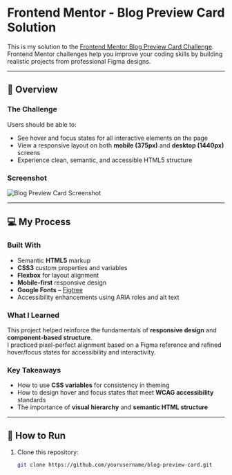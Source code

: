 # Frontend Mentor - Blog Preview Card Solution

This is my solution to the [Frontend Mentor Blog Preview Card Challenge](https://www.frontendmentor.io/challenges/blog-preview-card-ckPaj01IcS).  
Frontend Mentor challenges help you improve your coding skills by building realistic projects from professional Figma designs.

---

## 📖 Overview

### The Challenge
Users should be able to:

- See hover and focus states for all interactive elements on the page
- View a responsive layout on both **mobile (375px)** and **desktop (1440px)** screens
- Experience clean, semantic, and accessible HTML5 structure

### Screenshot

![Blog Preview Card Screenshot](./assets/screenshot.jpg)

---

## 💻 My Process

### Built With
- Semantic **HTML5** markup  
- **CSS3** custom properties and variables  
- **Flexbox** for layout alignment  
- **Mobile-first** responsive design  
- **Google Fonts** – [Figtree](https://fonts.google.com/specimen/Figtree)  
- Accessibility enhancements using ARIA roles and alt text

### What I Learned
This project helped reinforce the fundamentals of **responsive design** and **component-based structure**.  
I practiced pixel-perfect alignment based on a Figma reference and refined hover/focus states for accessibility and interactivity.

### Key Takeaways
- How to use **CSS variables** for consistency in theming  
- How to design hover and focus states that meet **WCAG accessibility** standards  
- The importance of **visual hierarchy** and **semantic HTML structure**

---

## 🚀 How to Run

1. Clone this repository:
   ```bash
   git clone https://github.com/yourusername/blog-preview-card.git
